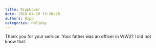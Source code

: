 ```yaml
---
title: RippLover
date: 2018-04-16 15:20:28
authors: Ripp
categories: Holiday
---
```


 Thank you for your service.  Your father was an officer in WW2?  I did not know that.